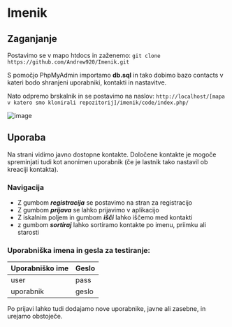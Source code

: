 # Imenik

## Zaganjanje

Postavimo se v mapo htdocs in zaženemo:
```git clone https://github.com/Andrew920/Imenik.git```

S pomočjo PhpMyAdmin importamo __db.sql__ in tako dobimo bazo contacts v kateri bodo shranjeni uporabniki, kontakti in nastavitve.

Nato odpremo brskalnik in se postavimo na naslov:
```http://localhost/[mapa v katero smo klonirali repozitorij]/imenik/code/index.php/```

![image](https://user-images.githubusercontent.com/47641054/170866375-9b1c13b7-5101-41fd-a492-7e0a7d1ff560.png)

## Uporaba

Na strani vidimo javno dostopne kontakte. Določene kontakte je mogoče spreminjati tudi kot anonimen uporabnik (če je lastnik tako nastavil ob kreaciji kontakta).

### Navigacija
+ Z gumbom *__registracija__* se postavimo na stran za registracijo
+ Z gumbom *__prijava__* se lahko prijavimo v aplikacijo
+ Z iskalnim poljem in gumbom *__išči__* lahko iščemo med kontakti
+ z gumbom *__sortiraj__* lahko sortiramo kontakte po imenu, priimku ali starosti

### Uporabniška imena in gesla za testiranje:<br>
    
| Uporabniško ime  | Geslo |
| ------------- | ------------- |
| user  | pass  |
| uporabnik  | geslo  |

Po prijavi lahko tudi dodajamo nove uporabnike, javne ali zasebne, in urejamo obstoječe.
